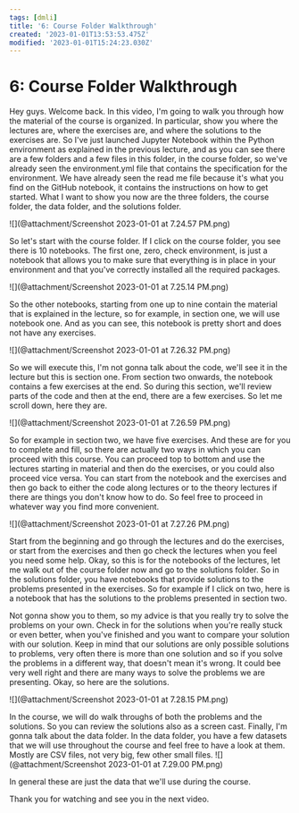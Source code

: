 ```yaml
---
tags: [dmli]
title: '6: Course Folder Walkthrough'
created: '2023-01-01T13:53:53.475Z'
modified: '2023-01-01T15:24:23.030Z'
---
```


# 6: Course Folder Walkthrough

Hey guys. Welcome back. In this video, I'm going to walk you through how the material of the course is organized. In particular, show you where the lectures are, where the exercises are, and where the solutions to the exercises are. So I've just launched Jupyter Notebook within the Python environment as explained in the previous lecture, and as you can see there are a few folders and a few files in this folder, in the course folder, so we've already seen the environment.yml file that contains the specification for the environment. We have already seen the read me file because it's what you find on the GitHub notebook, it contains the instructions on how to get started. What I want to show you now are the three folders, the course folder, the data folder, and the solutions folder.

![](@attachment/Screenshot 2023-01-01 at 7.24.57 PM.png)

So let's start with the course folder. If I click on the course folder, you see there is 10 notebooks. The first one, zero, check environment, is just a notebook that allows you to make sure that everything is in place in your environment and that you've correctly installed all the required packages. 

![](@attachment/Screenshot 2023-01-01 at 7.25.14 PM.png)

So the other notebooks, starting from one up to nine contain the material that is explained in the lecture, so for example, in section one, we will use notebook one. And as you can see, this notebook is pretty short and does not have any exercises. 

![](@attachment/Screenshot 2023-01-01 at 7.26.32 PM.png)

So we will execute this, I'm not gonna talk about the code, we'll see it in the lecture but this is section one. From section two onwards, the notebook contains a few exercises at the end. So during this section, we'll review parts of the code and then at the end, there are a few exercises. So let me scroll down, here they are. 

![](@attachment/Screenshot 2023-01-01 at 7.26.59 PM.png)

So for example in section two, we have five exercises. And these are for you to complete and fill, so there are actually two ways in which you can proceed with this course. You can proceed top to bottom and use the lectures starting in material and then do the exercises, or you could also proceed vice versa. You can start from the notebook and the exercises and then go back to either the code along lectures or to the theory lectures if there are things you don't know how to do. So feel free to proceed in whatever way you find more convenient. 

![](@attachment/Screenshot 2023-01-01 at 7.27.26 PM.png)

Start from the beginning and go through the lectures and do the exercises, or start from the exercises and then go check the lectures when you feel you need some help. Okay, so this is for the notebooks of the lectures, let me walk out of the course folder now and go to the solutions folder. So in the solutions folder, you have notebooks that provide solutions to the problems presented in the exercises. So for example if I click on two, here is a notebook that has the solutions to the problems presented in section two. 

Not gonna show you to them, so my advice is that you really try to solve the problems on your own. Check in for the solutions when you're really stuck or even better, when you've finished and you want to compare your solution with our solution. Keep in mind that our solutions are only possible solutions to problems, very often there is more than one solution and so if you solve the problems in a different way, that doesn't mean it's wrong. It could bee very well right and there are many ways to solve the problems we are presenting. Okay, so here are the solutions. 

![](@attachment/Screenshot 2023-01-01 at 7.28.15 PM.png)

In the course, we will do walk throughs of both the problems and the solutions. So you can review the solutions also as a screen cast. Finally, I'm gonna talk about the data folder. 
In the data folder, you have a few datasets that we will use throughout the course and feel free to have a look at them. Mostly are CSV files, not very big, few other small files. 
![](@attachment/Screenshot 2023-01-01 at 7.29.00 PM.png)

In general these are just the data that we'll use during the course. 

Thank you for watching and see you in the next video.

